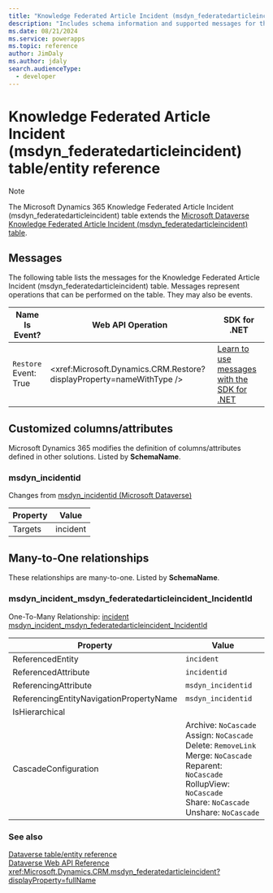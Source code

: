 ```yaml
---
title: "Knowledge Federated Article Incident (msdyn_federatedarticleincident) table/entity reference (Microsoft Dynamics 365)"
description: "Includes schema information and supported messages for the Knowledge Federated Article Incident (msdyn_federatedarticleincident) table/entity with Microsoft Dynamics 365."
ms.date: 08/21/2024
ms.service: powerapps
ms.topic: reference
author: JimDaly
ms.author: jdaly
search.audienceType: 
  - developer
---
```


# Knowledge Federated Article Incident (msdyn_federatedarticleincident) table/entity reference



> [!NOTE]
> The Microsoft Dynamics 365 Knowledge Federated Article Incident (msdyn_federatedarticleincident) table extends the [Microsoft Dataverse Knowledge Federated Article Incident (msdyn_federatedarticleincident) table](/power-apps/developer/data-platform/reference/entities/msdyn_federatedarticleincident).


## Messages

The following table lists the messages for the Knowledge Federated Article Incident (msdyn_federatedarticleincident) table.
Messages represent operations that can be performed on the table. They may also be events.

| Name <br />Is Event? |Web API Operation |SDK for .NET |
| ---- | ----- |----- |
| `Restore`<br />Event: True |<xref:Microsoft.Dynamics.CRM.Restore?displayProperty=nameWithType /> |[Learn to use messages with the SDK for .NET](/power-apps/developer/data-platform/org-service/use-messages)|


## Customized columns/attributes

Microsoft Dynamics 365 modifies the definition of columns/attributes defined in other solutions. Listed by **SchemaName**.

### <a name="BKMK_msdyn_incidentid"></a> msdyn_incidentid

Changes from [msdyn_incidentid (Microsoft Dataverse)](/power-apps/developer/data-platform/reference/entities/msdyn_federatedarticleincident#BKMK_msdyn_incidentid)

|Property|Value|
|---|---|
|Targets|incident|


## Many-to-One relationships

These relationships are many-to-one. Listed by **SchemaName**.

### <a name="BKMK_msdyn_incident_msdyn_federatedarticleincident_IncidentId"></a> msdyn_incident_msdyn_federatedarticleincident_IncidentId

One-To-Many Relationship: [incident msdyn_incident_msdyn_federatedarticleincident_IncidentId](incident.md#BKMK_msdyn_incident_msdyn_federatedarticleincident_IncidentId)

|Property|Value|
|---|---|
|ReferencedEntity|`incident`|
|ReferencedAttribute|`incidentid`|
|ReferencingAttribute|`msdyn_incidentid`|
|ReferencingEntityNavigationPropertyName|`msdyn_incidentid`|
|IsHierarchical||
|CascadeConfiguration|Archive: `NoCascade`<br />Assign: `NoCascade`<br />Delete: `RemoveLink`<br />Merge: `NoCascade`<br />Reparent: `NoCascade`<br />RollupView: `NoCascade`<br />Share: `NoCascade`<br />Unshare: `NoCascade`|



### See also

[Dataverse table/entity reference](../about-entity-reference.md)  
[Dataverse Web API Reference](/power-apps/developer/data-platform/webapi/reference/about)   
<xref:Microsoft.Dynamics.CRM.msdyn_federatedarticleincident?displayProperty=fullName>
